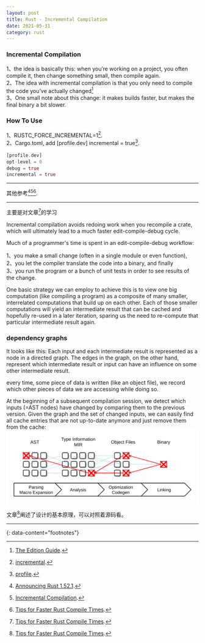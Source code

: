 ```yaml
---
layout: post
title: Rust - Incremental Compilation
date: 2021-05-31
category: rust
---
```


### Incremental Compilation

1、the idea is basically this: when you’re working on a project, you often compile it, then change something small, then compile again.   
2、The idea with incremental compilation is that you only need to compile the code you’ve actually changed[^1]  
3、One small note about this change: it makes builds faster, but makes the final binary a bit slower.  

### How To Use

1、RUSTC_FORCE_INCREMENTAL=1[^2].  
2、Cargo.toml, add [profile.dev] incremental = true[^3].  

```rust
[profile.dev]
opt-level = 0
debug = true
incremental = true
```

***

其他参考[^4][^5][^6]. 

***

主要是对文章[^6]的学习  

Incremental compilation avoids redoing work when you recompile a crate, which will ultimately lead to a much faster edit-compile-debug cycle.  

Much of a programmer's time is spent in an edit-compile-debug workflow:  

1、you make a small change (often in a single module or even function),  
2、you let the compiler translate the code into a binary, and finally  
3、you run the program or a bunch of unit tests in order to see results of the change.  

One basic strategy we can employ to achieve this is to view one big computation (like compiling a program) as a composite of many smaller, interrelated computations that build up on each other. Each of those smaller computations will yield an intermediate result that can be cached and hopefully re-used in a later iteration, sparing us the need to re-compute that particular intermediate result again.


### dependency graphs   
It looks like this: Each input and each intermediate result is represented as a node in a directed graph. The edges in the graph, on the other hand, represent which intermediate result or input can have an influence on some other intermediate result.  

every time, some piece of data is written (like an object file), we record which other pieces of data we are accessing while doing so.  

At the beginning of a subsequent compilation session, we detect which inputs (=AST nodes) have changed by comparing them to the previous version. Given the graph and the set of changed inputs, we can easily find all cache entries that are not up-to-date anymore and just remove them from the cache:  
![image](https://raw.githubusercontent.com/zTgx/zTgx.github.io/master/_images/2021/05/compiler-cache-purge.svg)  

文章[^6]阐述了设计的基本原理，可以对照着源码看。  

---
{: data-content="footnotes"}

[^1]: [The Edition Guide](https://doc.rust-lang.org/edition-guide/rust-2018/the-compiler/incremental-compilation-for-faster-compiles.html).  
[^2]: [incremental](https://doc.rust-lang.org/rustc/codegen-options/index.html#incremental).  
[^3]: [profile](https://doc.rust-lang.org/cargo/reference/profiles.html#incremental).  
[^4]: [Announcing Rust 1.52.1](https://blog.rust-lang.org/2021/05/10/Rust-1.52.1.html).  
[^5]: [Incremental Compilation](https://blog.rust-lang.org/2016/09/08/incremental.html).  
[^6]: [Tips for Faster Rust Compile Times](https://endler.dev/2020/rust-compile-times/).
